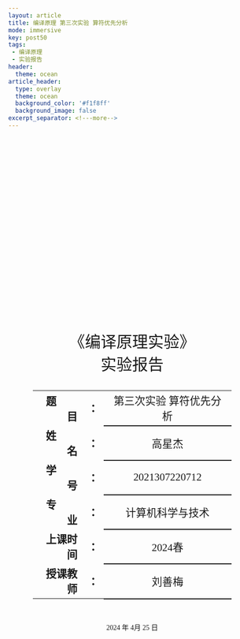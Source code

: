 ```yaml
---
layout: article
title: 编译原理 第三次实验 算符优先分析
mode: immersive
key: post50
tags:
 - 编译原理
 - 实验报告
header:
  theme: ocean
article_header:
  type: overlay
  theme: ocean
  background_color: '#f1f8ff'
  background_image: false
excerpt_separator: <!---more-->
---
```

 <!---more-->
<div class="cover" style="page-break-after:always;font-family:仿宋;width:100%;height:100%;border:none;margin: 0 auto;text-align:center;">
    <div style="width:80%;;margin: 0 auto;height:0;padding-bottom:25%;">
        <img src="/assets/%E7%BC%96%E8%AF%91%E5%8E%9F%E7%90%86%20%E7%AC%AC%E4%B8%80%E6%AC%A1%E5%AE%9E%E9%AA%8C%20%E8%AF%8D%E6%B3%95%E5%88%86%E6%9E%90.assets/1-538-png_6_0_0_188_115_242_92_893.024_1263-1400-0-255-1400.jpg" alt="校名" style="width:100%;"/></div>
    <br><br>
    <div style="width:40%;margin: 0 auto;height:0;padding-bottom:40%;">
        <img src="/assets/%E7%BC%96%E8%AF%91%E5%8E%9F%E7%90%86%20%E7%AC%AC%E4%B8%80%E6%AC%A1%E5%AE%9E%E9%AA%8C%20%E8%AF%8D%E6%B3%95%E5%88%86%E6%9E%90.assets/image-20240616111344139.png" alt="校徽" style="width:100%;"/></div>
    <br><br>
    <p style="text-align:center;font-size:24pt;margin: 0 auto">《编译原理实验》</p>
    <p style="text-align:center;font-size:24pt;margin: 0 auto">实验报告 </p>
    <br><br>
    <table style="border:none;text-align:center;width:80%;font-family:仿宋;margin: 0 auto;">
    <tbody style="font-family:仿宋;font-size:16pt;">
    	<tr style="font-weight:bold;"> 
    		<td style="width:25%;text-align:right;">题&emsp;&emsp;目</td><td style="width:5%">：</td> 
    		<td style="font-weight:normal;border-bottom: 2px solid;text-align:center;">第三次实验 算符优先分析</td></tr>
        <tr style="font-weight:bold;"> 
    		<td style="width:25%;text-align:right;">姓&emsp;&emsp;名</td><td style="width:5%">：</td> 
    		<td style="font-weight:normal;border-bottom: 2px solid;text-align:center;">高星杰</td></tr>
    	<tr style="font-weight:bold;"> 
    		<td style="width:25%;text-align:right;">学&emsp;&emsp;号</td><td style="width:5%">：</td> 
    		<td style="font-weight:normal;border-bottom: 2px solid;text-align:center;">2021307220712</td></tr>
        <tr style="font-weight:bold;"> 
    		<td style="width:25%;text-align:right;">专&emsp;&emsp;业</td><td style="width:5%">：</td> 
    		<td style="font-weight:normal;border-bottom: 2px solid;text-align:center;">计算机科学与技术</td></tr>
    	<tr style="font-weight:bold;"> 
    		<td style="width:25%;text-align:right;">上课时间</td><td style="width:5%">：</td> 
    		<td style="font-weight:normal;border-bottom: 2px solid;text-align:center;">2024春</td></tr>
    	<tr style="font-weight:bold;"> 
    		<td style="width:25%;text-align:right;">授课教师</td><td style="width:5%">：</td> 
    		<td style="font-weight:normal;border-bottom: 2px solid;text-align:center;">刘善梅</td></tr>
    </tbody></table>
 		<br><br><p style="text-align:center;">2024 年 4月 25 日</p>
</div>


[TOC]



# 编译原理 第三次实验 算符优先分析

## 实验目的

- 根据算符优先分析法，对表达式进行语法分析，使其能够判断一个表达式是否正确。
- 通过算符优先分析方法的实现，加深对自下而上语法分析方法的理解。
- 加深对语法分析器工作过程的理解；
- 加强对算符优先分析法实现语法分析程序的掌握；
- 能够采用一种编程语言实现简单的语法分析程序；

## 实验要求

1. 根据简单表达式文法构造算符优先分析表
2. 根据构造出来的算符优先分析表进行表达式的分析
3. 能采用**算符优先分析法**对一个算术表达式**(b+9)\*a**做自下而上的语法分析；
4. 可自行设计一个算符优先文法，能识别含有句子(b+9)*a的语言；
5. 也可基于PL/0语言的文法(完整文法参见本文档最后的附录)来做，若基于PL/0语言文法，需重点关注以下几条文法的EBNF，若不习惯看文法的巴科斯范式EBNF,可先将文法改写成常规的产生式形式P75。

> **分析对象〈算术表达式〉的BNF定义如下：**
>
> <表达式> ::= [+|-]<项>{<加法运算符> <项>}
>
> <项> ::= <因子>{<乘法运算符> <因子>}
>
> <因子> ::= <标识符>|<无符号整数>| ‘(’<表达式>‘)’
>
> <加法运算符> ::= +|-
>
> <乘法运算符> ::= *|/
>
> <关系运算符> ::= =|#|<|<=|>|>=
>
>  <标识符> ::=<字母>{<字母>|<数字>}
>
> <无符号整数> ::= <数字>{<数字>}
>
> <字母> ::= a|b|…|X|Y|Z
>
> <数字> ::= 0|1|…|8|9

**实验要求：**

> ​      编程基础扎实的同学，建议用程序分别求解firstvt集和lastvt集，并用程序实现算符优先分析表；
>
> ​      编程基础非常非常薄弱的同学，可以人工求解firstvt集和lastvt集，人工设计好算符优先分析表，然后直接在程序中给出手工设计好的算符优先分析表。
>
> ​      编程基础尚可的同学，可根据自身情况编程firstvt集、lastvt集和算符优先**分析表**这三个部分的某些部分。（书上都有算法，建议同学们尽量用程序实现）

### 实验完成程度

本次实验我完成了一下功能：

| 实现的内容             | 实现的方式                         |
| ---------------------- | ---------------------------------- |
| 求解firstvt集          | 程序实现                           |
| 求解lastvt集           | 程序实现                           |
| 求解算符优先分析表     | 程序实现                           |
| 判断是否是简单优先文法 | 程序实现                           |
| 使用算符优先分析过程   | 程序实现                           |
| 是否仅支持PL/0文法     | 否、可以输出其他文法和句子进行判断 |

**由于是先把算符优先分析实现了，先实现了一般形式的算符优先分析（可以自己输入产生式、和句子），所以在最后提交的时候，为了适应itc的输入输出格式，最后做出了一些输入输出格式的修改**

##  设计思想

### 1 文法每个非终结符的 FIRSTVT 集和 LASTVT 集

FirstLast 类用于 FIRSTVT 集合和 LASTVT 集合构造。

主要数据：

- **first**：char[][] 用于存储非终结符的 FIRSTVT 集合
- **last**：char[][] 用于存储非终结符的 LASTVT 集合

对 FIRSTVT 集的构造我们可以给出一个算法，这个算法基于下面两条规则：

- 若有产生式 A→a…或 A→Ba…，则 a 属于 FIRSTVT（A），其中 A，B为非终结符，a 为终结符
- 若 a 属于 FIRSTVT（B）且有产生式 A→B…则有 a 属于 FIRSTVT（A）

为了计算方便，我们建立一个布尔数组 F[m,n]（m 为非终结符个数，n 为终结符个数）和一个后进先出栈 STACK。我们将所有的非终结符排序，用的序号，再将所有的终结符排序，用 表示终结符 a 的序号。算法的目的是要合数组每一个元素最终取什满足：F[ , ]的值为真，当且仅当 a 属于 FIRSTVT（A）。至此，显然所有非终结符的 FIRSTVT 集己完全确定。

步骤如下：

- 首先按规则（1）对每个数组元素赋初值。观察这些初值，若 F [ Ai ， aj ]的值为真，则将（A ,a）推入栈中，直至对所有数组元素的初值都按此处处理完
- 然后对栈做以下运算
- 将栈顶项弹出，设为（B，a），再用规则（2）检查所有产生式，若有形为 A→B…的产生式，而 F [ Ai ， aj ]的值是假，则令其变为真，且将（A ,a）推进栈，如此重复直到栈弹空为止

具体的算法可用程序描述为：

```
PROCEDURE INSERT(A，a)
    IF NOT F [ Ai ， aj ] THEN
        BEGIN
            F[ Ai ， aj ]:=TRUE
            PUSH(A,a) ONTO STACK
     	   END
     	   
```

此过程用于当 a 属于 FIRSTVT(A)时置 F[ Ai, aj ]为真，并将符号对(A, a)下推到栈中，其主程序为：

```
BEGIN （MAIN）
   	FOR I 从 1 到 m,j 从 1 到 n
    		 DO F[ Ai ， aj ] ：=FALSE；
    	FOR 每个形如 A→a…或 A→Ba…的产生式
		   DO INSERT（A，a）
	  	WHILE STACK 非空 DO
		BEGIN
			把 STACK 的顶项记为（B，a）弹出去
			FOR 每个形如 A→B…的产生式
				DO INSERT（A，a）
			END
END （MAIN）
```

利用类似的方法可求得每个非终结符的 LASTVT(A)。

### 2 由 LASTVT 和 FIRSTVT 集建立优先矩阵

Table 类利用之前构造的 LASTVT 和 FIRSTVT 生成。

主要数据：

- **table**: int[][] 用于存储算符优先关系矩阵

有了文法中的每个非终结符的 FIRSTVT 集和 LASTVT 集，我们就可以用如下算法最后构造文法的优先关系表：

```
FOR 每个产生式 A→ X1 X2… Xn DO
	FOR i:=1 TO n-1 DO
		BEGIN
			IF Xi 和 Xi+1均为终结符
				THEN 置 Xi = Xi+1
			IF Xi 和 Xi+2都为终结符，但 Xi+1为非终结符
				THEN 置 Xi = Xi+2；
			IF Xi 为终结符而 Xi+1为非中介符
				THEN FOR FIRSTFVT( Xi+1 )中的每个 b DO 置 Xi <b；
			IF Xi 为非终结符而 Xi+1为终结符
				THEN FOR LASTVT( Xi )中的每个 a DO 置 a> Xi+1
		END
```

以上算法对任何算符文法 G 可自动构造其算符优先关系表，并可判断 G 是否为算符优先关系。

### 3 算符文法的分析归约过程算法

自底向上的算符优先分析法，也为自左右向右归约，我们已经知道它不是规范归约。规范归约的关键问题是如何寻找当前句型的句柄，句柄为某一产生式的右面部，归约结果为用与句柄相同的产生式右面部之左部非终结符代替句柄，而算符优先分析归约的关键，是如何找最左素短语，而最左右素短语 Ni ai Ni+1。

ai+1…… aj Nj+1应满足：

- ai-1 <· ai
- ai = ai+1 =…… aj
- aj ·> aj+1

在文法的产生式中存在右面部符号串的符号个数与该素短语的符号个数相等，非终结符号对应 Nk ，（k=i,…,j+1）不管其符号名是什么。终结符对应 i a ,…, j a ,其符号表示要与实际的终结符相一致才有可能形成素短语。由此，我们在分析过程中可以设置一个符号栈 S，用以寄存归约或待形成最左素短语的符号串，用一个工作单元 a 存放当前读入的终结符号，归约成功的标志是当读到句子结束符#时，S 本中只剩#N，即只剩句子最左括号“#”和一非终结符 N。下面给出分析过程的示意图 在归约时要检查是否有对应产生式的右部与 S[j+1]…S[k]形式相符，（忽略非终结符名的不同）若有才可归约，否则出错。在这个分析过程中把“#”也放在终结符串中。

算符优先分析的移进规约流程图：

<img src="/assets/%E7%BC%96%E8%AF%91%E5%8E%9F%E7%90%86%20%E7%AC%AC%E4%B8%89%E6%AC%A1%E5%AE%9E%E9%AA%8C%20%E7%AE%97%E7%AC%A6%E4%BC%98%E5%85%88%E5%88%86%E6%9E%90.assets/Untitled%20diagram-2024-06-17-155513.png" alt="Untitled diagram-2024-06-17-155513" style="zoom: 25%;" />

### 4 语法分析树

语法树是在对字串进行算符优先分析时同步生成的，一个子树对应一个最左速短语。语法树的每一次构建操作对应算符优先分析时的一个规约操作。

语法树根据算符优先规约的规则和逻辑，以自下而上的顺序生成每次算符优先分析时要对 S[j+1]…S[k]规约为某个 N 时，记录下要规约的 S[j+1]…S[k]字符作为当前一个子树的叶子节点，N 作为当前子树的根节点建立父子关系。

将 S[j+1]…S[k]规约成的 N，存入一个栈中（代码中使用一个指针数组实现），保存下来，作为之后规约操作时一个子树的叶节点。

循环执行后，在最后一步规约时，将 S[j+1]…S[k]规约成的 N 作为语法树的根节点 root。

将建立好的语法树逻辑结构，带入多叉树建立算法中，生成语法树，并打印出来。

##  算法流程

算符优先文法的执行过程为：输入已知文法，分析其正确性，提取非终结符和终结符，构造非终结符的 FIRSTVT 集和 LASTVT 集，再次基础上构造算符优先关系矩阵，并用来判断表达式是否符合该文法。

算符优先文法程序总的流程图为：

<img src="/assets/%E7%BC%96%E8%AF%91%E5%8E%9F%E7%90%86%20%E7%AC%AC%E4%B8%89%E6%AC%A1%E5%AE%9E%E9%AA%8C%20%E7%AE%97%E7%AC%A6%E4%BC%98%E5%85%88%E5%88%86%E6%9E%90.assets/Untitled%20diagram-2024-06-17-122241.png" alt="Untitled diagram-2024-06-17-122241" style="zoom: 33%;" />

这个算符优先分析程序的算法流程如下：

### 1. 数据结构初始化
- **定义变量和数据结构**：
  - `table[20][20]`：存储算符优先关系表。
  - `grammar[10][30]`：存储文法产生式。
  - `FIRSTVT[10][10]`和`LASTVT[10][10]`：存储每个非终结符的FirstVT和LastVT集合。
  - `T_label[20]`：存储所有的终结符。
  - `input_s[100]`：存储待分析的输入串。
  - `s[100]`：用于语法分析的栈。

### 2. 读取文法规则
- 从输入中读取文法产生式，直到遇到结束符号`#`。在读取过程中，初始化`FIRSTVT`和`LASTVT`。

```cpp
printf("输入产生式，以#结束");
for (i = 0;; i++) {
    scanf("%s", grammar[i]);
    FIRSTVT[i][0] = 0;
    LASTVT[i][0] = 0;
    for (j = 0; grammar[i][j]; j++) {
        if (grammar[i][j] == '#') {
            if (j) r = i + 1;
            else r = i;
            grammar[i][j] = '\0';
            break;
        }
    }
    if (grammar[i][j] == '#') break;
}
```

### 3. 判断是否为算符文法
- 检查每个产生式，确保符合算符文法的定义：
  - 每个产生式的左部必须是一个单一的非终结符。
  - 每个产生式的右部不能有连续的非终结符。

```cpp
for (i = 0; i < r; i++) {
    for (j = 0; grammar[i][j] != '\0'; j++) {
        if (grammar[i][0] < 'A' || grammar[i][0] > 'Z') {
            printf("该文法不是算符文法\n!");
            exit(-1);
        }
        if (grammar[i][j] >= 'A' && grammar[i][j + 1] >= 'A' && grammar[i][j + 1] <= 'Z') {
            printf("该文法不是算符文法\n!");
            exit(-1);
        }
    }
}
```

### 4. 收集终结符
- 在读取文法规则的过程中，收集所有的终结符并存储在`T_label`数组中。

```cpp
for (i = 0; i < r; i++) {
    for (j = 0; grammar[i][j] != '\0'; j++) {
        if ((grammar[i][j] < 'A' || grammar[i][j] > 'Z') && grammar[i][j] != '-' && grammar[i][j] != '>' && grammar[i][j] != '|') {
            T_label[k++] = grammar[i][j];
        }
    }
}
T_label[k] = '#';
T_label[k + 1] = '\0';
```

### 5. 生成FIRSTVT和LASTVT集合
- 对于每个非终结符，递归计算其FIRSTVT和LASTVT集合。通过遍历文法产生式，判断并合并相应的终结符。

```cpp
for (i = 0; i < r; i++) {
    firstvt(grammar[i][0]);
    lastvt(grammar[i][0]);
}
```

### 6. 生成算符优先关系表
- 根据文法规则，推导出终结符之间的优先关系，并填入`table`中。
  - 若`a`和`b`均为终结符且相邻，则`a = b`。
  - 若`a`为终结符，`B`为非终结符且`B`的FIRSTVT集中包含终结符`b`，则`a < b`。
  - 若`A`为非终结符，`b`为终结符且`A`的LASTVT集中包含终结符`a`，则`a > b`。
  - 特殊处理`#`与其他符号的关系。

```cpp
void P_table() {
    // 生成FIRSTVT和LASTVT
    for (i = 0; i < r; i++) {
        firstvt(grammar[i][0]);
        lastvt(grammar[i][0]);
    }
    // 生成优先关系表
    for (i = 0; i < r; i++) {
        // 遍历文法规则，填表
    }
    // 处理#与其他符号的关系
    m = index('#');
    for (t = 0; t < FIRSTVT[0][0]; t++) {
        n = index(FIRSTVT[0][t + 1]);
        table[m][n] = '<';
    }
    n = index('#');
    for (t = 0; t < LASTVT[0][0]; t++) {
        m = index(LASTVT[0][t + 1]);
        table[m][n] = '>';
    }
    table[n][n] = '=';
}
```

### 7. 输出FIRSTVT和LASTVT集合
- 输出每个非终结符的FIRSTVT和LASTVT集合。

```cpp
printf("\nFIRSTVT集\n");
for (i = 0; i < r; i++) {
    printf("%c: ", grammar[i][0]);
    for (j = 0; j < FIRSTVT[i][0]; j++) {
        printf("%c ", FIRSTVT[i][j + 1]);
    }
    printf("\n");
}
printf("\nLASTVT集\n");
for (i = 0; i < r; i++) {
    printf("%c: ", grammar[i][0]);
    for (j = 0; j < LASTVT[i][0]; j++) {
        printf("%c ", LASTVT[i][j + 1]);
    }
    printf("\n");
}
```

### 8. 输出算符优先关系表
- 输出算符优先分析表，显示各终结符之间的优先关系。

```cpp
printf("\n算符优先分析表:\n");
for (i = 0; T_label[i] != '\0'; i++) printf("\t%c", T_label[i]);
printf("\n");
for (i = 0; i < k + 1; i++) {
    printf("%c\t", T_label[i]);
    for (j = 0; j < k + 1; j++) {
        printf("%c\t", table[i][j]);
    }
    printf("\n");
}
```

### 9. 输入待分析字符串
- 读取待分析的输入串。

```cpp
printf("\n输入单词串\n");
scanf("%s", input_s);
```

### 10. 语法分析过程
- 初始化分析栈，将`#`压入栈底，开始逐步分析输入串。
- 根据栈顶符号和当前输入符号的优先关系，选择进行移进或规约操作。
  - **移进**：将当前输入符号移入栈，并继续读取下一个输入符号。
  - **规约**：根据文法规则进行规约操作，将栈顶符号规约为对应的非终结符。
  - 在规约过程中，同时构建语法树，记录规约过程的节点关系。

```cpp
int test_s() {
    k = 1;
    s[k] = '#';
    printf("栈             输入串         动作\n");
    while ((a = input_s[i]) != '\0') {
        if (is_T(s[k])) j = k;
        else j = k - 1;
        x = index(s[j]);
        y = index(a);
        if (table[x][y] == '>') {
            stack_p(1, k, s);
            printf("%c", a);
            stack_p(i + 1, z, input_s);
            printf("规约\n");
            // 进行规约操作并更新栈
        }
        else if (table[x][y] == '<' || table[x][y] == '=') {
            stack_p(1, k, s);
            printf("%c", a);
            stack_p(i + 1, z, input_s);
            printf("移进\n");
            k++;
            s[k] = a;
            i++;
        }
        else {
            printf("\n该单词串不是该文法的句子\n");
            return 0;
        }
    }
    printf("\n该单词串不是该文法的句子\n");
    return 0;
}
```

### 11. 生成并打印语法树
- 如果规约成功，生成语法树并打印。

```cpp
if (k == 2 && a == '#') {
    stack_p(1, k, s);
    printf("%c", a);
    stack_p(i + 1, z, input_s);
    printf("接受\n");
    printf("accept\n");
    printf("\n生成的语法树: \n");
    printTree(sn[sn_c],

 0, 0);
    deleteTree(sn[sn_c]);
    return 1; // 规约成功
}
```

## 源程序

```cpp
#include <bits/stdc++.h>
using namespace std;

int state[100];

int sn_c = 0;

/*
E->E+T|T
T->T*F|F
F->(E)|i
#

(b+9)*a
(b+8)+*a#
*/
/*
E->E+T|T
T->T*F|F
F->P^F|P
P->(E)|i

S->a|^|(T)
T->T,S|S
*/
//.............................

char table[20][20]; // 算符优先关系表
char s[100];
char str_in[20][10];
char T_label[20];
char input_s[100];
int FVT[10] = {0};
int LVT[10] = {0};
int k, j;
char a, q;
int r; // 文法规则个数
int r1;
int m, n, N;
char grammar[10][30]; // 用来存储文法产生式
char FIRSTVT[10][10]; // FIRSTVT集
char LASTVT[10][10];  // LASTVT集

int test_s(); // 字串分析
int is_T(char c);
int index(char c);
void stack_p(int j, int k, char *s); // 打印
void firstvt(char c);                // 求FIRSTVT集
void lastvt(char c);                 // 求LASTVT集
void P_table();                      // 生成算符文法优先关系表

typedef struct TNode
{
    char *table;
    int n;
    struct TNode *child[10];
} TreeNode;

void printTree(TreeNode *root, int depth, unsigned char flag)
{
    int i, tmp;
    unsigned char newflag;

    for (i = 0; i < depth; ++i)
    {
        switch (state[i])
        {
        case 0:
            printf("  ");
            break;
        case 1:
            printf("│");
            break;
        case 3:
            printf("├");
            break;
        case 4:
            printf("└");
            break;
        case 2:
            printf("─");
            break;
        default:;
        }
        if (i < depth - 1)
            printf("  ");
        else
            printf("─");
    }
    printf("%s\n", root->table);

    if (depth > 0)
    {
        if (flag & 1)
            state[depth - 1] = 0;
        else if (flag & 2)
            state[depth - 1] = 1;
    }

    if (root->n == 0)
        return;
    for (i = 0; i < root->n; ++i)
    {
        newflag = 0;
        if (i == 0)
            newflag |= 2;
        if (i == root->n - 1)
        {
            newflag |= 1;
            state[depth] = 4;
        }
        else
            state[depth] = 3;

        tmp = state[depth - 1];
        if (state[depth - 1] != 0 && state[depth - 1] != 1)
            state[depth - 1] = 1;
        // printTree(root->child[i], depth + 1, newflag);
        state[depth - 1] = tmp;
    }
}

void add_node(TreeNode *node, TreeNode *sub)
{
    node->child[node->n++] = sub;
}

void deleteTree(TreeNode *root)
{
    int i;
    if (!root)
        return;
    for (i = 0; i < root->n; ++i)
        deleteTree(root->child[i]);
    free(root);
}

TreeNode *new_node(char *table)
{
    TreeNode *node = (TreeNode *)malloc(sizeof(TreeNode));
    node->table = table;
    node->n = 0;
    return node;
}

TreeNode *sn[20];

void P_table()
{
    char text[20][10];
    int i, j, k, t, l, x = 0, y = 0;
    int m, n;
    x = 0;
    for (i = 0; i < r; i++)
    {
        firstvt(grammar[i][0]);
        lastvt(grammar[i][0]);
    }
    for (i = 0; i < r; i++)
    {
        text[x][y] = grammar[i][0];
        y++;
        for (j = 1; grammar[i][j] != '\0'; j++)
        {
            if (grammar[i][j] == '|')
            {
                text[x][y] = '\0';
                x++;
                y = 0;
                text[x][y] = grammar[i][0];
                y++;
                text[x][y++] = '-';
                text[x][y++] = '>';
            }
            else
            {
                text[x][y] = grammar[i][j];
                y++;
            }
        }
        text[x][y] = '\0';
        x++;
        y = 0;
    }
    r1 = x;
    // printf("产生式展开\n");
    // for (i = 0; i < x; i++)
    // {
    //     printf("%s\n", text[i]);
    // }
    for (i = 0; i < x; i++)
    {
        str_in[i][0] = text[i][0];

        for (j = 3, l = 1; text[i][j] != '\0'; j++, l++)
            str_in[i][l] = text[i][j];

        str_in[i][l] = '\0';
    }

    for (i = 0; i < x; i++)
    {
        for (j = 1; text[i][j + 1] != '\0'; j++)
        {
            if (is_T(text[i][j]) && is_T(text[i][j + 1]))
            {
                m = index(text[i][j]);
                n = index(text[i][j + 1]);
                if (table[m][n] == '=' | table[m][n] == '<' | table[m][n] == '>')
                {
                    printf("该文法不是算符优先文法\n");
                    exit(-1);
                }
                table[m][n] = '=';
            }
            if (text[i][j + 2] != '\0' && is_T(text[i][j]) && is_T(text[i][j + 2]) && !is_T(text[i][j + 1]))
            {
                m = index(text[i][j]);
                n = index(text[i][j + 2]);
                if (table[m][n] == '=' | table[m][n] == '<' | table[m][n] == '>')
                {
                    printf("该文法不是算符优先文法\n");
                    exit(-1);
                }
                table[m][n] = '=';
            }
            if (is_T(text[i][j]) && !is_T(text[i][j + 1]))
            {
                for (k = 0; k < r; k++)
                {
                    if (grammar[k][0] == text[i][j + 1])
                        break;
                }
                m = index(text[i][j]);
                for (t = 0; t < FIRSTVT[k][0]; t++)
                {
                    n = index(FIRSTVT[k][t + 1]);
                    if (table[m][n] == '=' | table[m][n] == '<' | table[m][n] == '>')
                    {
                        printf("该文法不是算符优先文法\n");
                        exit(-1);
                    }
                    table[m][n] = '<';
                }
            }
            if (!is_T(text[i][j]) && is_T(text[i][j + 1]))
            {
                for (k = 0; k < r; k++)
                {
                    if (grammar[k][0] == text[i][j])
                        break;
                }
                n = index(text[i][j + 1]);
                for (t = 0; t < LASTVT[k][0]; t++)
                {
                    m = index(LASTVT[k][t + 1]);
                    if (table[m][n] == '=' | table[m][n] == '<' | table[m][n] == '>')
                    {
                        printf("该文法不是算符优先文法\n");
                        exit(-1);
                    }
                    table[m][n] = '>';
                }
            }
        }
    }
    m = index('#');
    for (t = 0; t < FIRSTVT[0][0]; t++)
    {
        n = index(FIRSTVT[0][t + 1]);
        table[m][n] = '<';
    }
    n = index('#');
    for (t = 0; t < LASTVT[0][0]; t++)
    {
        m = index(LASTVT[0][t + 1]);
        table[m][n] = '>';
    }
    table[n][n] = '=';
}

void firstvt(char c)
{
    int i, j, k, m, n;
    for (i = 0; i < r; i++)
    {
        if (grammar[i][0] == c)
            break;
    }
    if (FVT[i] == 0)
    {
        n = FIRSTVT[i][0] + 1;
        m = 0;
        do
        {
            if (m == 2 || grammar[i][m] == '|')
            {
                if (is_T(grammar[i][m + 1]))
                {
                    FIRSTVT[i][n] = grammar[i][m + 1];
                    n++;
                }
                else
                {
                    if (is_T(grammar[i][m + 2]))
                    {
                        FIRSTVT[i][n] = grammar[i][m + 2];
                        n++;
                    }
                    if (grammar[i][m + 1] != c)
                    {
                        firstvt(grammar[i][m + 1]);
                        for (j = 0; j < r; j++)
                        {
                            if (grammar[j][0] == grammar[i][m + 1])
                                break;
                        }
                        for (k = 0; k < FIRSTVT[j][0]; k++)
                        {
                            int t;
                            for (t = 0; t < n; t++)
                            {
                                if (FIRSTVT[i][t] == FIRSTVT[j][k + 1])
                                    break;
                            }
                            if (t == n)
                            {
                                FIRSTVT[i][n] = FIRSTVT[j][k + 1];
                                n++;
                            }
                        }
                    }
                }
            }
            m++;
        } while (grammar[i][m] != '\0');
        FIRSTVT[i][n] = '\0';
        FIRSTVT[i][0] = --n;
        FVT[i] = 1;
    }
}

void lastvt(char c)
{
    int i, j, k, m, n;
    for (i = 0; i < r; i++)
    {
        if (grammar[i][0] == c)
            break;
    }

    if (LVT[i] == 0)
    {
        n = LASTVT[i][0] + 1;
        m = 0;

        do
        {
            if (grammar[i][m + 1] == '\0' || grammar[i][m + 1] == '|')
            {
                if (is_T(grammar[i][m]))
                {
                    LASTVT[i][n] = grammar[i][m];
                    n++;
                }
                else
                {
                    if (is_T(grammar[i][m - 1]))
                    {
                        LASTVT[i][n] = grammar[i][m - 1];
                        n++;
                    }

                    if (grammar[i][m] != c)
                    {
                        lastvt(grammar[i][m]);
                        for (j = 0; j < r; j++)
                            if (grammar[j][0] == grammar[i][m])
                                break;

                        for (k = 0; k < LASTVT[j][0]; k++)
                        {
                            int t;
                            for (t = 0; t < n; t++)
                                if (LASTVT[i][t] == LASTVT[j][k + 1])
                                    break;

                            if (t == n)
                            {
                                LASTVT[i][n] = LASTVT[j][k + 1];
                                n++;
                            }
                        }
                    }
                }
            }
            m++;
        } while (grammar[i][m] != '\0');

        LASTVT[i][n] = '\0';
        LASTVT[i][0] = --n;
        LVT[i] = 1;
    }
}

int test_s()
{
    int i, j, x, y, z;
    k = 1;
    s[k] = '#';
    // printf("栈             输入串         动作\n");
    for (i = 0; input_s[i] != '\0'; i++)
        ;
    z = i--;
    i = 0;
    while ((a = input_s[i]) != '\0')
    {
        if (is_T(s[k]))
            j = k;
        else
            j = k - 1;
        x = index(s[j]);
        y = index(a);
        if (table[x][y] == '>')
        {
            stack_p(1, k, s);
            // printf("%c", a);
            stack_p(i + 1, z, input_s);
            // printf("规约\n");
            do
            {
                q = s[j];
                if (is_T(s[j - 1]))
                {
                    j = j - 1;
                    if (j <= 0)
                    {
                        // printf("输入串错误\n");
                        exit(-1);
                    }
                }
                else
                {
                    j = j - 2;
                    if (j <= 0)
                    {
                        // printf("输入串错误\n");
                        exit(-1);
                    }
                }
                x = index(s[j]);
                y = index(q);
            } while (table[x][y] != '<');

            int m, n, N;

            int N1;        // 存放规约符号标号
            char tep[100]; // 存放最左素短语
            for (int x = j + 1; x <= k; x++)
            {
                tep[x] = s[x];
            }

            for (m = j + 1; m <= k; m++)
            {
                for (N = 0; N < r1; N++)
                    for (n = 1; str_in[N][n] != '\0'; n++)
                    {
                        if (!is_T(s[m]) && !is_T(str_in[N][n]))
                        {
                            if (is_T(s[m + 1]) && is_T(str_in[N][n + 1]) && s[m + 1] == str_in[N][n + 1])
                            {
                                s[j + 1] = str_in[N][0];
                                N1 = N;
                                break;
                            }
                        }
                        else if (is_T(s[m]))
                            if (s[m] == str_in[N][n])
                            {
                                if (s[m] == '*' && m - 1 <= j)
                                {
                                    // printf("\n该单词串不是该文法的句子\n");
                                    return 0;
                                }
                                s[j + 1] = str_in[N][0];
                                N1 = N;
                                break;
                            }
                    }
            }

            //.................
            // N为根节点,s[j+1--k]为子节点
            char *c_n = new char[2];
            c_n[0] = str_in[N1][0];
            c_n[1] = '\0';
            TreeNode *s2 = new_node(c_n);

            for (int x = k; x >= j + 1; x--)
            {
                char *c_t = new char[2];
                c_t[0] = tep[x];
                c_t[1] = '\0';
                TreeNode *s1 = new_node(c_t);
                if (tep[x] >= 'A' && tep[x] <= 'Z')
                {
                    add_node(s2, sn[sn_c]);
                    sn_c--;
                }
                else
                {
                    add_node(s2, s1);
                }
            }
            sn_c++;
            sn[sn_c] = s2;
            //......................

            k = j + 1;

            if (k == 2 && a == '#')
            {
                stack_p(1, k, s);
                // printf("%c", a);
                stack_p(i + 1, z, input_s);
                // printf("接受\n");
                // printf("accept\n");

                // printf("\n生成的语法树: \n");
                // printTree(sn[sn_c], 0, 0);
                deleteTree(sn[sn_c]);
                return 1; // 规约成功
            }
        }

        else if (table[x][y] == '<' || table[x][y] == '=')
        { // 移进操作
            stack_p(1, k, s);
            // printf("%c", a);
            stack_p(i + 1, z, input_s);
            // printf("移进\n");
            k++;
            s[k] = a;
            i++;
        }
        else
        {
            // printf("\n该单词串不是该文法的句子\n");
            return 0;
        }
    }

    // printf("\n该单词串不是该文法的句子\n");
    return 0;
}

void stack_p(int j, int k, char *s)
{
    int n = 0;
    int i;

    for (i = j; i <= k; i++)
    {
        // printf("%c", s[i]);
        n++;
    }

    for (; n < 15; n++)
    {
        // printf(" ");
    }
}

int index(char c) // 计算下标
{
    int i;
    for (i = 0; T_label[i] != '\0'; i++)
    {
        if (c == T_label[i])
            return i;
    }
    return -1;
}

int is_T(char c) // 判断非终结符
{
    int i;
    for (i = 0; T_label[i] != '\0'; i++)
    {
        if (c == T_label[i])
            return 1;
    }
    return 0;
}

void initial()
{
    string temps[4] = {"E->E+T|T", "T->T*F|F", "F->(E)|i", "#"};
    for (int i = 0; i < 4; i++)
    {
        int j;
        for (j = 0; j < temps[i].size(); j++)
        {
            grammar[i][j] = temps[i][j];
        }
        grammar[i][j] = '\0';
    }
    string temp;
    string res;
    int pos = 0;
    while (cin >> temp && pos < 7)
    {
        if (temp[temp.size() - 2] >= '0' && temp[temp.size() - 2] <= '9' || (temp[temp.size() - 2] >= 'a' && temp[temp.size() - 2] <= 'z'))
        {
            res += 'i';
        }
        else
            res += temp[temp.size() - 2];
        n++;
        pos++;
    }
    res += '#';
    for (int i = 0; i < res.size(); i++)
    {
        input_s[i] = res[i];
    }
}
int main()
{
    int i, j, k = 0;

    r = 0;
    bool flag = 0;
    // printf("输入产生式，以#结束");
    // S->a|^|(T)
    // T->T,S|S
    initial();
    for (i = 0;; i++)
    {
        // scanf("%s", grammar[i]);

        FIRSTVT[i][0] = 0;
        LASTVT[i][0] = 0;
        for (j = 0; grammar[i][j]; j++)
            if (grammar[i][j] == '#')
            {
                if (j)
                    r = i + 1;
                else
                    r = i;
                flag = 1;
                grammar[i][j] = '\0';
                break;
            }
        if (flag)
            break;
    }

    for (i = 0; i < r; i++) // 判断是否为算符文法
    {
        for (j = 0; grammar[i][j] != '\0'; j++)
        {
            if (grammar[i][0] < 'A' || grammar[i][0] > 'Z')
            {
                // printf("该文法不是算符文法\n!");
                exit(-1);
            }
            if (grammar[i][j] >= 'A' && grammar[i][j] <= 'Z')
            {
                if (grammar[i][j + 1] >= 'A' && grammar[i][j + 1] <= 'Z')
                {
                    // printf("该文法不是算符文法\n!");
                    exit(-1);
                }
            }
        }
    }
    for (i = 0; i < r; i++)
    {
        for (j = 0; grammar[i][j] != '\0'; j++)
        {
            if ((grammar[i][j] < 'A' || grammar[i][j] > 'Z') && grammar[i][j] != '-' && grammar[i][j] != '>' && grammar[i][j] != '|')
                T_label[k++] = grammar[i][j];
        }
    }
    T_label[k] = '#';
    T_label[k + 1] = '\0';
    P_table();
    // printf("\nFIRSTVT集\n");
    // for (i = 0; i < r; i++)
    // {
    //     printf("%c: ", grammar[i][0]);
    //     for (j = 0; j < FIRSTVT[i][0]; j++)
    //     {
    //         printf("%c ", FIRSTVT[i][j + 1]);
    //     }
    //     printf("\n");
    // }
    // printf("\nLASTVT集\n");
    // for (i = 0; i < r; i++)
    // {
    //     printf("%c: ", grammar[i][0]);
    //     for (j = 0; j < LASTVT[i][0]; j++)
    //     {
    //         printf("%c ", LASTVT[i][j + 1]);
    //     }
    //     printf("\n");
    // }
    // printf("\n算符优先分析表:\n");

    // for (i = 0; T_label[i] != '\0'; i++)
    //     printf("\t%c", T_label[i]);

    // printf("\n");

    // for (i = 0; i < k + 1; i++)
    // {
    //     printf("%c\t", T_label[i]);

    //     for (j = 0; j < k + 1; j++)
    //     {
    //         printf("%c\t", table[i][j]);
    //     }
    //     printf("\n");
    // }

    // printf("\n输入单词串\n");

    // scanf("%s", input_s);
    // for (int i = 0; i < 100; i++)
    // {
    //     if ((input_s[i] >= 'a' && input_s[i] <= 'z') || (input_s[i] >= '0' && input_s[i] <= '9'))
    //     {
    //         input_s[i] = 'i';
    //     }
    // }

    if (test_s())
    {
        cout << "Yes,it is correct." << endl;
    }
    else
    {
        cout << "No,it is wrong." << endl;
    }
    return 0;
}
```

## 调试数据

样例输入

```
(lparen,()

(ident,b)

(plus,+)

(number,9)

(rparen,))

(times,\*)

(ident,a)
```

样例输出

```
Yes,it is correct.
```

运行结果

<img src="/assets/%E7%BC%96%E8%AF%91%E5%8E%9F%E7%90%86%20%E7%AC%AC%E4%B8%89%E6%AC%A1%E5%AE%9E%E9%AA%8C%20%E7%AE%97%E7%AC%A6%E4%BC%98%E5%85%88%E5%88%86%E6%9E%90.assets/image-20240618001516937.png" alt="image-20240618001516937" style="zoom: 50%;" />



## 实验调试情况及体会

在这个算符优先文法的实验过程中，我深刻体会到了程序设计的复杂性。尤其是在数据结构的设计阶段，耗费了大量的时间和精力。选择合适的数据结构来满足程序需求，这一步远比我想象中要困难得多。

回想起最初的几天，我一直在不同的数据结构之间反复权衡和尝试。每一种选择都需要考虑它的优缺点，如何才能最好地支持接下来的程序编写。这个过程充满了反复和不确定性，但也正是这个过程，让我对数据结构有了更深入的理解。

一旦数据结构确定下来，程序编写的过程就显得相对顺利了许多。看到程序能够对正确的输入做出正确的处理，内心有一种难以言表的成就感。然而，事情并没有那么简单。程序还缺乏查错纠错的能力，这使得它在面对错误输入时显得无力。这也是我在这次实验中最大的挑战之一。

为了增加查错纠错功能，我花费了大量的时间和精力。每次遇到问题，我都不得不重新思考程序的逻辑，调整代码，进行无数次的调试。这段时间的工作虽然艰难，但也让我学会了如何更好地处理错误，如何使程序更加健壮和可靠。

在整个编程过程中，我逐渐意识到，编写代码不仅仅是技术上的挑战，更是一种艺术。需要在理性与感性之间找到平衡，既要严谨细致，又要灵活变通。调试的过程虽然痛苦，但每次成功解决一个问题，都让我感到无比的喜悦。

这次实验不仅让我在技术上有所提升，更让我在心态上得到了磨炼。我学会了如何面对复杂的问题，如何在困境中找到解决的办法。这段经历让我对编程有了新的认识和更深的热爱。尽管过程艰难，但我为自己最终完成任务感到自豪。

感谢这次实验，让我在编程的道路上迈出了重要的一步。未来，我将继续努力，不断提升自己的技能，迎接更多的挑战。
